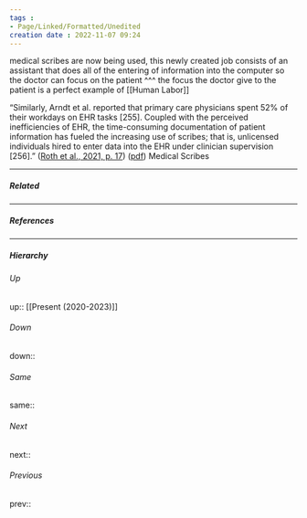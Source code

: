 ```yaml
---
tags :
- Page/Linked/Formatted/Unedited
creation date : 2022-11-07 09:24 
---
```


medical scribes are now being used, this newly created job consists of an assistant that does all of the entering of information into the computer so the doctor can focus on the patient
^^^
the focus the doctor give to the patient is a perfect example of [[Human Labor]]

“Similarly, Arndt et al. reported that primary care physicians spent 52% of their workdays on EHR tasks [255]. Coupled with the perceived inefficiencies of EHR, the time-consuming documentation of patient information has fueled the increasing use of scribes; that is, unlicensed individuals hired to enter data into the EHR under clinician supervision [256].” ([Roth et al., 2021, p. 17](zotero://select/library/items/RCK2B8V9)) ([pdf](zotero://open-pdf/library/items/TLQAQA3Z?page=17&annotation=HN4ECK69)) Medical Scribes

---
##### Related


---
##### References


---
##### Hierarchy
###### Up
up:: [[Present (2020-2023)]]
###### Down
down:: 
###### Same
same:: 
###### Next
next:: 
###### Previous
prev:: 